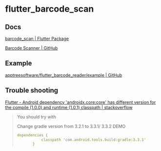 # flutter_barcode_scan

## Docs

[barcode_scan | Flutter Package](https://pub.dev/packages/barcode_scan)

[Barcode Scanner | GitHub](https://github.com/apptreesoftware/flutter_barcode_reader)

## Example

[apptreesoftware/flutter_barcode_reader/example | GitHub](https://github.com/apptreesoftware/flutter_barcode_reader/tree/master/example)

## Trouble shooting

[Flutter - Android dependency 'androidx.core:core' has different version for the compile (1.0.0) and runtime (1.0.1) classpath | stackoverflow](https://stackoverflow.com/questions/56018413/flutter-android-dependency-androidx-corecore-has-different-version-for-the/56018979)

>You should try with
>
>Change gradle version from 3.2.1 to 3.3.1/ 3.3.2
>DEMO
>
>```yaml
>dependencies {
>            classpath 'com.android.tools.build:gradle:3.3.1'
>        }
>```
>